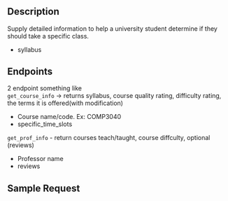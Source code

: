 # 

## Description
Supply detailed information to help a university student determine if they should take a specific class.
- syllabus 

## Endpoints
2 endpoint something like  
`get_course_info` -> returns syllabus, course quality rating, difficulty rating, the terms it is offered(with modification)
- Course name/code. Ex: COMP3040
- specific_time_slots

`get_prof_info` - return courses teach/taught, course diffculty, optional (reviews)
- Professor name
- reviews


## Sample Request


